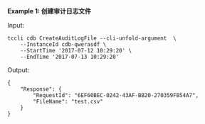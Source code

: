 **Example 1: 创建审计日志文件**



Input: 

```
tccli cdb CreateAuditLogFile --cli-unfold-argument  \
    --InstanceId cdb-qwerasdf \
    --StartTime '2017-07-12 10:29:20' \
    --EndTime '2017-07-13 10:29:20'
```

Output: 
```
{
    "Response": {
        "RequestId": "6EF60BEC-0242-43AF-BB20-270359FB54A7",
        "FileName": "test.csv"
    }
}
```

